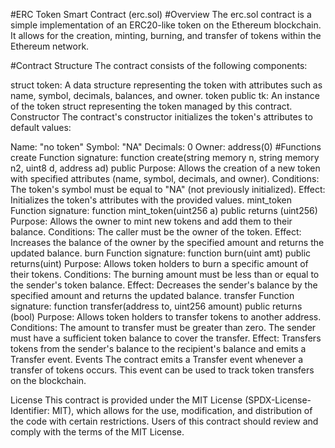 #ERC Token Smart Contract (erc.sol)
#Overview
The erc.sol contract is a simple implementation of an ERC20-like token on the Ethereum blockchain. It allows for the creation, minting, burning, and transfer of tokens within the Ethereum network.

#Contract Structure
The contract consists of the following components:

struct token: A data structure representing the token with attributes such as name, symbol, decimals, balances, and owner.
token public tk: An instance of the token struct representing the token managed by this contract.
Constructor
The contract's constructor initializes the token's attributes to default values:

Name: "no token"
Symbol: "NA"
Decimals: 0
Owner: address(0)
#Functions
create
Function signature: function create(string memory n, string memory n2, uint8 d, address ad) public
Purpose: Allows the creation of a new token with specified attributes (name, symbol, decimals, and owner).
Conditions: The token's symbol must be equal to "NA" (not previously initialized).
Effect: Initializes the token's attributes with the provided values.
mint_token
Function signature: function mint_token(uint256 a) public returns (uint256)
Purpose: Allows the owner to mint new tokens and add them to their balance.
Conditions: The caller must be the owner of the token.
Effect: Increases the balance of the owner by the specified amount and returns the updated balance.
burn
Function signature: function burn(uint amt) public returns(uint)
Purpose: Allows token holders to burn a specific amount of their tokens.
Conditions: The burning amount must be less than or equal to the sender's token balance.
Effect: Decreases the sender's balance by the specified amount and returns the updated balance.
transfer
Function signature: function transfer(address to, uint256 amount) public returns (bool)
Purpose: Allows token holders to transfer tokens to another address.
Conditions:
The amount to transfer must be greater than zero.
The sender must have a sufficient token balance to cover the transfer.
Effect: Transfers tokens from the sender's balance to the recipient's balance and emits a Transfer event.
Events
The contract emits a Transfer event whenever a transfer of tokens occurs. This event can be used to track token transfers on the blockchain.

License
This contract is provided under the MIT License (SPDX-License-Identifier: MIT), which allows for the use, modification, and distribution of the code with certain restrictions. Users of this contract should review and comply with the terms of the MIT License.
